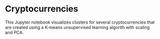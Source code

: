 # Cryptocurrencies

This Jupyter notebook visualizes clusters for several cryptocurrencies that are created using a K-means unsupervised learning algorith with scaling and PCA. 
